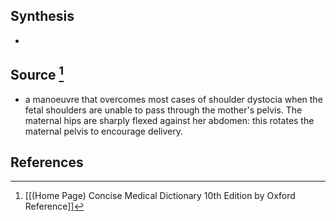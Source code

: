 ## Synthesis
- 
## Source [^1]
- a manoeuvre that overcomes most cases of shoulder dystocia when the fetal shoulders are unable to pass through the mother's pelvis. The maternal hips are sharply flexed against her abdomen: this rotates the maternal pelvis to encourage delivery.
## References

[^1]: [[(Home Page) Concise Medical Dictionary 10th Edition by Oxford Reference]]